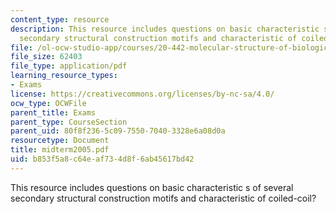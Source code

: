 ```yaml
---
content_type: resource
description: This resource includes questions on basic characteristic s of several
  secondary structural construction motifs and characteristic of coiled-coil?
file: /ol-ocw-studio-app/courses/20-442-molecular-structure-of-biological-materials-be-442-fall-2005/b853f5a8c64eaf734d8f6ab45617bd42_midterm2005.pdf
file_size: 62403
file_type: application/pdf
learning_resource_types:
- Exams
license: https://creativecommons.org/licenses/by-nc-sa/4.0/
ocw_type: OCWFile
parent_title: Exams
parent_type: CourseSection
parent_uid: 80f8f236-5c09-7550-7040-3328e6a08d0a
resourcetype: Document
title: midterm2005.pdf
uid: b853f5a8-c64e-af73-4d8f-6ab45617bd42
---
```

This resource includes questions on basic characteristic s of several secondary structural construction motifs and characteristic of coiled-coil?